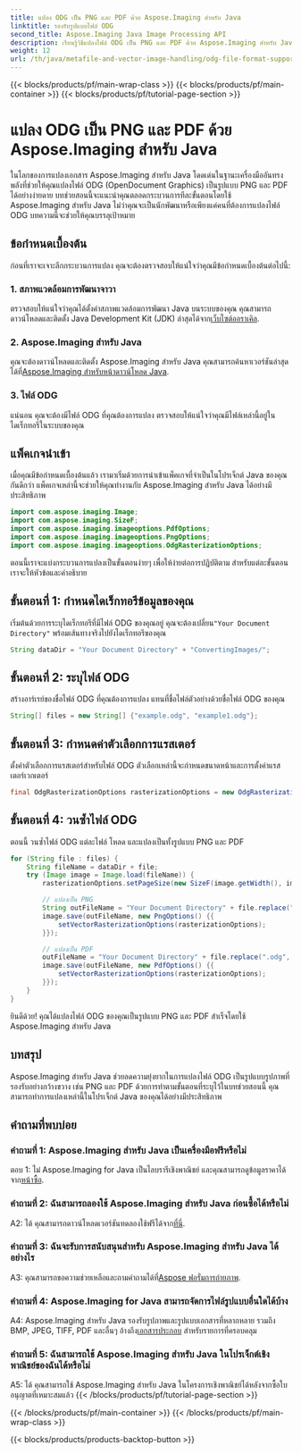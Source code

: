 ```yaml
---
title: แปลง ODG เป็น PNG และ PDF ด้วย Aspose.Imaging สำหรับ Java
linktitle: รองรับรูปแบบไฟล์ ODG
second_title: Aspose.Imaging Java Image Processing API
description: เรียนรู้วิธีแปลงไฟล์ ODG เป็น PNG และ PDF ด้วย Aspose.Imaging สำหรับ Java ปฏิบัติตามคำแนะนำทีละขั้นตอนของเราเพื่อการแปลงที่มีประสิทธิภาพ
weight: 12
url: /th/java/metafile-and-vector-image-handling/odg-file-format-support/
---
```


{{< blocks/products/pf/main-wrap-class >}}
{{< blocks/products/pf/main-container >}}
{{< blocks/products/pf/tutorial-page-section >}}

# แปลง ODG เป็น PNG และ PDF ด้วย Aspose.Imaging สำหรับ Java

ในโลกของการแปลงเอกสาร Aspose.Imaging สำหรับ Java โดดเด่นในฐานะเครื่องมืออันทรงพลังที่ช่วยให้คุณแปลงไฟล์ ODG (OpenDocument Graphics) เป็นรูปแบบ PNG และ PDF ได้อย่างง่ายดาย บทช่วยสอนนี้จะแนะนำคุณตลอดกระบวนการทีละขั้นตอนโดยใช้ Aspose.Imaging สำหรับ Java ไม่ว่าคุณจะเป็นนักพัฒนาหรือเพียงแค่คนที่ต้องการแปลงไฟล์ ODG บทความนี้จะช่วยให้คุณบรรลุเป้าหมาย

## ข้อกำหนดเบื้องต้น

ก่อนที่เราจะเจาะลึกกระบวนการแปลง คุณจะต้องตรวจสอบให้แน่ใจว่าคุณมีข้อกำหนดเบื้องต้นต่อไปนี้:

### 1. สภาพแวดล้อมการพัฒนาจาวา

 ตรวจสอบให้แน่ใจว่าคุณได้ตั้งค่าสภาพแวดล้อมการพัฒนา Java บนระบบของคุณ คุณสามารถดาวน์โหลดและติดตั้ง Java Development Kit (JDK) ล่าสุดได้จาก[เว็บไซต์ออราเคิล](https://www.oracle.com/java/technologies/javase-downloads).

### 2. Aspose.Imaging สำหรับ Java

 คุณจะต้องดาวน์โหลดและติดตั้ง Aspose.Imaging สำหรับ Java คุณสามารถค้นหาเวอร์ชันล่าสุดได้ที่[Aspose.Imaging สำหรับหน้าดาวน์โหลด Java](https://releases.aspose.com/imaging/java/).

### 3. ไฟล์ ODG

แน่นอน คุณจะต้องมีไฟล์ ODG ที่คุณต้องการแปลง ตรวจสอบให้แน่ใจว่าคุณมีไฟล์เหล่านี้อยู่ในไดเร็กทอรีในระบบของคุณ

## แพ็คเกจนำเข้า

เมื่อคุณมีข้อกำหนดเบื้องต้นแล้ว เรามาเริ่มด้วยการนำเข้าแพ็คเกจที่จำเป็นในโปรเจ็กต์ Java ของคุณกันดีกว่า แพ็คเกจเหล่านี้จะช่วยให้คุณทำงานกับ Aspose.Imaging สำหรับ Java ได้อย่างมีประสิทธิภาพ

```java
import com.aspose.imaging.Image;
import com.aspose.imaging.SizeF;
import com.aspose.imaging.imageoptions.PdfOptions;
import com.aspose.imaging.imageoptions.PngOptions;
import com.aspose.imaging.imageoptions.OdgRasterizationOptions;
```

ตอนนี้เราจะแบ่งกระบวนการแปลงเป็นขั้นตอนง่ายๆ เพื่อให้ง่ายต่อการปฏิบัติตาม สำหรับแต่ละขั้นตอน เราจะให้หัวข้อและคำอธิบาย

## ขั้นตอนที่ 1: กำหนดไดเร็กทอรีข้อมูลของคุณ

 เริ่มต้นด้วยการระบุไดเร็กทอรีที่มีไฟล์ ODG ของคุณอยู่ คุณจะต้องเปลี่ยน`"Your Document Directory"` พร้อมเส้นทางจริงไปยังไดเร็กทอรีของคุณ

```java
String dataDir = "Your Document Directory" + "ConvertingImages/";
```

## ขั้นตอนที่ 2: ระบุไฟล์ ODG

สร้างอาร์เรย์ของชื่อไฟล์ ODG ที่คุณต้องการแปลง แทนที่ชื่อไฟล์ตัวอย่างด้วยชื่อไฟล์ ODG ของคุณ

```java
String[] files = new String[] {"example.odg", "example1.odg"};
```

## ขั้นตอนที่ 3: กำหนดค่าตัวเลือกการแรสเตอร์

ตั้งค่าตัวเลือกการแรสเตอร์สำหรับไฟล์ ODG ตัวเลือกเหล่านี้จะกำหนดขนาดหน้าและการตั้งค่าแรสเตอร์เวกเตอร์

```java
final OdgRasterizationOptions rasterizationOptions = new OdgRasterizationOptions();
```

## ขั้นตอนที่ 4: วนซ้ำไฟล์ ODG

ตอนนี้ วนซ้ำไฟล์ ODG แต่ละไฟล์ โหลด และแปลงเป็นทั้งรูปแบบ PNG และ PDF

```java
for (String file : files) {
    String fileName = dataDir + file;
    try (Image image = Image.load(fileName)) {
        rasterizationOptions.setPageSize(new SizeF(image.getWidth(), image.getHeight()));

        // แปลงเป็น PNG
        String outFileName = "Your Document Directory" + file.replace(".odg", ".png");
        image.save(outFileName, new PngOptions() {{
            setVectorRasterizationOptions(rasterizationOptions);
        }});

        // แปลงเป็น PDF
        outFileName = "Your Document Directory" + file.replace(".odg", ".pdf");
        image.save(outFileName, new PdfOptions() {{
            setVectorRasterizationOptions(rasterizationOptions);
        }});
    }
}
```

ยินดีด้วย! คุณได้แปลงไฟล์ ODG ของคุณเป็นรูปแบบ PNG และ PDF สำเร็จโดยใช้ Aspose.Imaging สำหรับ Java

## บทสรุป

Aspose.Imaging สำหรับ Java ช่วยลดความยุ่งยากในการแปลงไฟล์ ODG เป็นรูปแบบรูปภาพที่รองรับอย่างกว้างขวาง เช่น PNG และ PDF ด้วยการทำตามขั้นตอนที่ระบุไว้ในบทช่วยสอนนี้ คุณสามารถทำการแปลงเหล่านี้ในโปรเจ็กต์ Java ของคุณได้อย่างมีประสิทธิภาพ

## คำถามที่พบบ่อย

### คำถามที่ 1: Aspose.Imaging สำหรับ Java เป็นเครื่องมือฟรีหรือไม่

 ตอบ 1: ไม่ Aspose.Imaging for Java เป็นไลบรารีเชิงพาณิชย์ และคุณสามารถดูข้อมูลราคาได้จาก[หน้าซื้อ](https://purchase.aspose.com/buy).

### คำถามที่ 2: ฉันสามารถลองใช้ Aspose.Imaging สำหรับ Java ก่อนซื้อได้หรือไม่

 A2: ได้ คุณสามารถดาวน์โหลดเวอร์ชันทดลองใช้ฟรีได้จาก[ที่นี่](https://releases.aspose.com/).

### คำถามที่ 3: ฉันจะรับการสนับสนุนสำหรับ Aspose.Imaging สำหรับ Java ได้อย่างไร

 A3: คุณสามารถขอความช่วยเหลือและถามคำถามได้ที่[Aspose ฟอรั่มการถ่ายภาพ](https://forum.aspose.com/).

### คำถามที่ 4: Aspose.Imaging for Java สามารถจัดการไฟล์รูปแบบอื่นใดได้บ้าง

 A4: Aspose.Imaging สำหรับ Java รองรับรูปภาพและรูปแบบเอกสารที่หลากหลาย รวมถึง BMP, JPEG, TIFF, PDF และอื่นๆ อ้างถึง[เอกสารประกอบ](https://reference.aspose.com/imaging/java/) สำหรับรายการที่ครอบคลุม

### คำถามที่ 5: ฉันสามารถใช้ Aspose.Imaging สำหรับ Java ในโปรเจ็กต์เชิงพาณิชย์ของฉันได้หรือไม่

A5: ได้ คุณสามารถใช้ Aspose.Imaging สำหรับ Java ในโครงการเชิงพาณิชย์ได้หลังจากซื้อใบอนุญาตที่เหมาะสมแล้ว
{{< /blocks/products/pf/tutorial-page-section >}}

{{< /blocks/products/pf/main-container >}}
{{< /blocks/products/pf/main-wrap-class >}}

{{< blocks/products/products-backtop-button >}}
